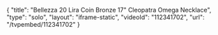 {
    "title": "Bellezza 20 Lira Coin Bronze 17\" Cleopatra Omega Necklace",
    "type": "solo",
    "layout": "iframe-static",
    "videoId": "112341702",
    "url": "\/tvpembed\/112341702"
}
